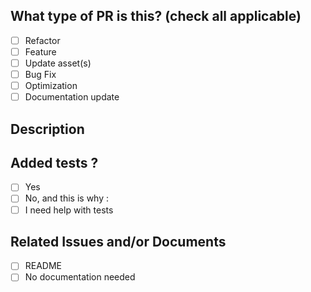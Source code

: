 <!--
For Work In Progress Pull Requests, please use the Draft PR feature,
[see here for further details](https://github.blog/2019-02-14-introducing-draft-pull-requests/).
Before submitting a Pull Request, please ensure you've done the following:
- [📖 Read the Contributing Guide](https://github.com/WarenGonzaga/bmc-updates-bot/blob/master/contributing.md).
- [📖 Read Code of Conduct](https://github.com/thomasbnt/WarenGonzaga/bmc-updates-bot/blob/master/code-of-conduct.md).
- 👷‍♀️ Create small PRs. In most cases this will be possible.
- 📝 Use descriptive commit messages.
- 📗 Update any related documentation.
-->

## What type of PR is this? (check all applicable)

- [ ] Refactor
- [ ] Feature
- [ ] Update asset(s)
- [ ] Bug Fix
- [ ] Optimization
- [ ] Documentation update

## Description
<!--  A clear description of your PR.  -->

## Added tests ?

- [ ] Yes
- [ ] No, and this is why : 
    <!-- please replace this line with details on why tests have not been included -->
- [ ] I need help with tests

## Related Issues and/or Documents

- [ ] README
- [ ] No documentation needed
